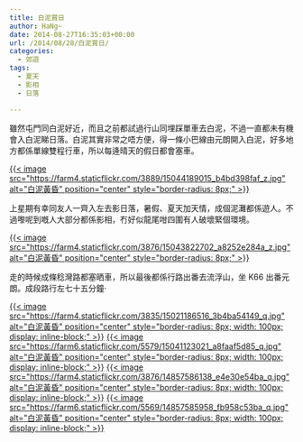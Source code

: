 ```yaml
---
title: 白泥賞日
author: HaNg~
date: 2014-08-27T16:35:03+00:00
url: /2014/08/28/白泥賞日/
categories:
  - 郊遊
tags:
  - 夏天
  - 影相
  - 日落

---
```

雖然屯門同白泥好近，而且之前都試過行山同埋踩單車去白泥，不過一直都未有機會入白泥睇日落。白泥其實非常之唔方便，得一條小巴線由元朗開入白泥，好多地方都係單線雙程行車，所以每逄晴天的假日都會塞車。

[{{< image src="https://farm4.staticflickr.com/3889/15044189015_b4bd398faf_z.jpg" alt="白泥黃昏" position="center" style="border-radius: 8px;" >}}][1]

<!--more-->

上星期有幸同友人一齊入左去影日落，暑假、夏天加天情，成個泥灘都係遊人。不過嚟呢到嘅人大部分都係影相，冇好似龍尾咁四圍有人破壞緊個環境。

[{{< image src="https://farm4.staticflickr.com/3876/15043822702_a8252e284a_z.jpg" alt="白泥黃昏" position="center" style="border-radius: 8px;" >}}][2]

走的時候成條稔灣路都塞晒車，所以最後都係行路出番去流浮山，坐 K66 出番元朗。成段路行左七十五分鐘‧

[{{< image src="https://farm4.staticflickr.com/3835/15021186516_3b4ba54149_q.jpg" alt="白泥黃昏" position="center" style="border-radius: 8px; width: 100px; display: inline-block;" >}}][3] [{{< image src="https://farm6.staticflickr.com/5579/15041123021_a8faaf5d85_q.jpg" alt="白泥黃昏" position="center" style="border-radius: 8px; width: 100px; display: inline-block;" >}}][4] [{{< image src="https://farm4.staticflickr.com/3876/14857586138_e4e30e54ba_q.jpg" alt="白泥黃昏" position="center" style="border-radius: 8px; width: 100px; display: inline-block;" >}}][5] [{{< image src="https://farm6.staticflickr.com/5569/14857585958_fb958c53ba_q.jpg" alt="白泥黃昏" position="center" style="border-radius: 8px; width: 100px; display: inline-block;" >}}][6]

 [1]: https://www.flickr.com/photos/felix-chan/15044189015 "白泥黃昏 by Chan Felix, on Flickr"
 [2]: https://www.flickr.com/photos/felix-chan/15043822702 "白泥黃昏 by Chan Felix, on Flickr"
 [3]: https://www.flickr.com/photos/felix-chan/15021186516 "白泥黃昏 by Chan Felix, on Flickr"
 [4]: https://www.flickr.com/photos/felix-chan/15041123021 "白泥黃昏 by Chan Felix, on Flickr"
 [5]: https://www.flickr.com/photos/felix-chan/14857586138 "白泥黃昏 by Chan Felix, on Flickr"
 [6]: https://www.flickr.com/photos/felix-chan/14857585958 "白泥黃昏 by Chan Felix, on Flickr"